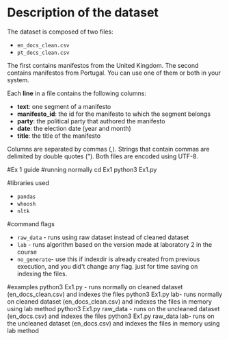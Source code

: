 # Description of the dataset

The dataset is composed of two files:

- `en_docs_clean.csv`
- `pt_docs_clean.csv`

The first contains manifestos from the United Kingdom. The second contains
manifestos from Portugal. You can use one of them or both in your system.

Each **line** in a file contains the following columns:

- **text**: one segment of a manifesto
- **manifesto_id**: the id for the manifesto to which the segment belongs
- **party**: the political party that authored the manifesto
- **date**: the election date (year and month)
- **title**: the title of the manifesto

Columns are separated by commas (,). Strings that contain commas are delimited
by double quotes ("). Both files are encoded using UTF-8.

#Ex 1 guide
#running normally
cd Ex1
python3 Ex1.py

#libraries used
- `pandas`
- `whoosh`
- `nltk`

#command flags
- `raw_data` - runs using raw dataset instead of cleaned dataset 
- `lab`  - runs algorithm based on the version made at laboratory 2 in the course
- `no_generate`- use this if indexdir is already created from previous execution, and you did't change any flag. just for time saving on indexing the files.

#examples
python3 Ex1.py - runs normally on cleaned dataset (en_docs_clean.csv) and indexes the files
python3 Ex1.py lab- runs normally on cleaned dataset (en_docs_clean.csv) and indexes the files in memory using lab method
python3 Ex1.py raw_data - runs on the uncleaned dataset (en_docs.csv) and indexes the files
python3 Ex1.py raw_data lab- runs on the uncleaned dataset (en_docs.csv) and indexes the files in memory using lab method

